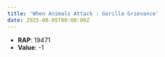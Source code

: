 ```yaml
---
title: 'When Animals Attack : Gorilla Grievance'
date: 2025-08-05T00:00:00Z
---
```

- **RAP**: 19471
- **Value**: -1
